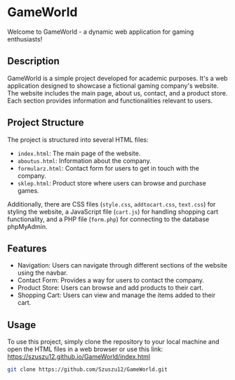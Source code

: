 # GameWorld

Welcome to GameWorld - a dynamic web application for gaming enthusiasts!

## Description
GameWorld is a simple project developed for academic purposes. It's a web application designed to showcase a fictional gaming company's website. The website includes the main page, about us, contact, and a product store. Each section provides information and functionalities relevant to users.

## Project Structure
The project is structured into several HTML files:
- `index.html`: The main page of the website.
- `aboutus.html`: Information about the company.
- `formularz.html`: Contact form for users to get in touch with the company.
- `sklep.html`: Product store where users can browse and purchase games.

Additionally, there are CSS files (`style.css`, `addtocart.css`, `text.css`) for styling the website, a JavaScript file (`cart.js`) for handling shopping cart functionality, and a PHP file (`form.php`) for connecting to the database phpMyAdmin.

## Features
- Navigation: Users can navigate through different sections of the website using the navbar.
- Contact Form: Provides a way for users to contact the company.
- Product Store: Users can browse and add products to their cart.
- Shopping Cart: Users can view and manage the items added to their cart.

## Usage
To use this project, simply clone the repository to your local machine and open the HTML files in a web browser 
or use this link: https://szuszu12.github.io/GameWorld/index.html

```bash
git clone https://github.com/Szuszu12/GameWorld.git
